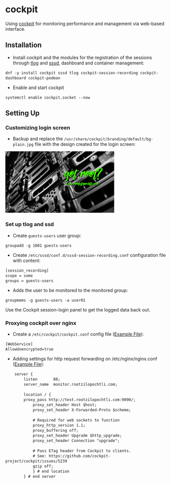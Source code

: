 # cockpit

Using [cockpit](https://cockpit-project.org/) for monitoring performance and management via web-based interface.

## Installation

- Install cockpit and the modules for the registration of the sessions through [tlog](https://github.com/Scribery/tlog) and [sssd](https://sssd.io/), dashboard and container management:

```
dnf -y install cockpit sssd tlog cockpit-session-recording cockpit-dashboard cockpit-podman
```

- Enable and start cockpit

```
systemctl enable cockpit.socket --now
```

## Setting Up

### Customizing login screen

- Backup and replace the `/usr/share/cockpit/branding/default/bg-plain.jpg` file with the design created for the login screen:

<img src="https://github.com/rootzilopochtli/coatlicue/blob/master/cockpit_files/bg-plain.jpg" alt="login screen" width="341" height="192">

### Set up tlog and ssd

- Create `guests-users` user group:

```
groupadd -g 1001 guests-users
```

- Create `/etc/sssd/conf.d/sssd-session-recording.conf` configuration file with content:

```
[session_recording]
scope = some
groups = guests-users
```

- Adds the user to be monitored to the monitored group:

```
groupmems -g guests-users -a user01
```

Use the Cockpit session-login panel to get the logged data back out.

### Proxying cockpit over nginx

- Create a `/etc/cockpit/cockpit.conf` config file ([Example File](https://github.com/rootzilopochtli/coatlicue/blob/master/cockpit_files/cockpit.conf)):

```
[WebService]
AllowUnencrypted=true
```

- Adding settings for http request forwarding on /etc/nginx/nginx.conf ([Example File](https://github.com/rootzilopochtli/coatlicue/blob/master/nginx_files/nginx.conf)):

```
    server {
        listen       80;
        server_name  monitor.rootzilopochtli.com;

        location / {
	    proxy_pass http://test.rootzilopochtli.com:9090/;
            proxy_set_header Host $host;
            proxy_set_header X-Forwarded-Proto $scheme;

            # Required for web sockets to function
            proxy_http_version 1.1;
            proxy_buffering off;
            proxy_set_header Upgrade $http_upgrade;
            proxy_set_header Connection "upgrade";

            # Pass ETag header from Cockpit to clients.
            # See: https://github.com/cockpit-project/cockpit/issues/5239
            gzip off;
            } # end location
        } # end server
```
